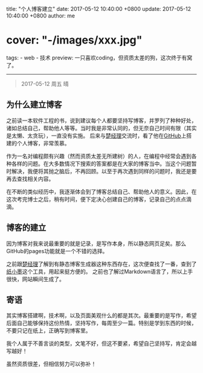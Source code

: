 title: "个人博客建立"
date: 2017-05-12 10:40:00 +0800
update: 2017-05-12 10:40:00 +0800
author: me
# cover: "-/images/xxx.jpg"
tags:
    - web
    - 技术
preview: 一只喜欢coding，但资质太差的狗，这次终于有窝了。

---

> 2017-05-12 周五 晴

## 为什么建立博客
之前读一本软件工程的书，说到建议每个人都要坚持写博客，并罗列了种种好处，诸如总结自己，帮助他人等等。当时我是非常认同的，但无奈自己时间有限（其实是太懒、太贪玩），一直没有实施。
后来与[楚经理](http://chuxiangyuan.github.io)交流时，看了他在[GitHub](http://github.com)上搭建的个人博客，非常羡慕。

作为一名对编程颇有兴趣（然而资质太差无所建树）的人，在编程中经常会遇到各种各样的问题。在大多数情况下搜索的答案都是在大家的博客当中。当这个问题暂时解决，我便将其抛之脑后，不再回顾。以至于再次遇到同样的问题时，我还是要再去查找相关内容。

在不断的类似经历中，我逐渐体会到了博客总结自己、帮助他人的意义。因此，在这次考完博士之后，稍有时间，便下定决心创建自己的博客，记录自己的点点滴滴。

## 博客的建立 ##
因为博客对我来说最重要的就是记录，是写作本身，所以静态网页足矣。那么GitHub的pages功能就是一个不错的选择。

之前跟[楚经理](http://chuxiangyuan.github.io)了解到有静态博客生成器这种东西存在，这次便查找了一番，查到了[纸小墨](http://www.chole.io/)这个工具，用起来挺方便的。
之前也了解过Markdown语言了，所以上手很快，网站瞬间生成了。

## 寄语 ##
其实博客搭建啊，技术啊，以及页面美观什么的都是其次。最重要的是写作，希望后面自己能够保持这份热情，坚持写作，每周至少一篇。特别是学到东西的时候，不要只记在纸上，正确写到博客里。

我个人属于不善言谈的类型，文笔不好，但这不要紧，希望自己坚持写，肯定会越写越好！

虽然资质很差，但相信努力可以弥补！